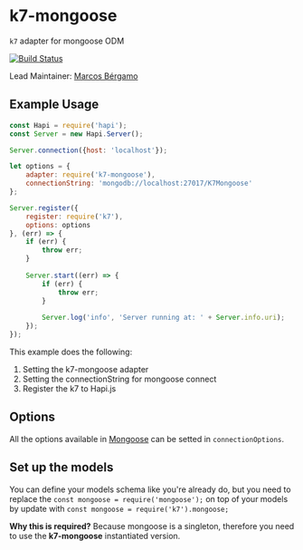 k7-mongoose
===
`k7` adapter for mongoose ODM

[![Build Status](https://travis-ci.org/thebergamo/k7-mongoose.svg)](https://travis-ci.org/thebergamo/k7-mongoose)

Lead Maintainer: [Marcos Bérgamo](https://github.com/thebergamo)

## Example Usage

```javascript
const Hapi = require('hapi');
const Server = new Hapi.Server();

Server.connection({host: 'localhost'});

let options = {
    adapter: require('k7-mongoose'),
    connectionString: 'mongodb://localhost:27017/K7Mongoose'
};

Server.register({
    register: require('k7'),
    options: options
}, (err) => {
    if (err) {
        throw err;
    }
    
    Server.start((err) => {
        if (err) {
            throw err;
        }
        
        Server.log('info', 'Server running at: ' + Server.info.uri);
    });
});
```

This example does the following: 
1. Setting the k7-mongoose adapter
2. Setting the connectionString for mongoose connect
3. Register the k7 to Hapi.js

## Options
All the options available in [Mongoose][mongoose] can be setted in `connectionOptions`.

## Set up the models
You can define your models schema like you're already do, but you need to replace the `const mongoose = require('mongoose');` on top of your models by update with `const mongoose = require('k7').mongoose;`

**Why this is required?** Because mongoose is a singleton, therefore you need to use the **k7-mongoose** instantiated version.

[mongoose]: http://mongoosejs.com/
